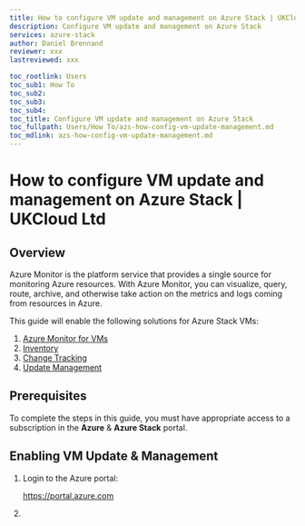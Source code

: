```yaml
---
title: How to configure VM update and management on Azure Stack | UKCloud Ltd
description: Configure VM update and management on Azure Stack
services: azure-stack
author: Daniel Brennand
reviewer: xxx
lastreviewed: xxx

toc_rootlink: Users
toc_sub1: How To
toc_sub2:
toc_sub3:
toc_sub4:
toc_title: Configure VM update and management on Azure Stack
toc_fullpath: Users/How To/azs-how-config-vm-update-management.md
toc_mdlink: azs-how-config-vm-update-management.md
---
```


# How to configure VM update and management on Azure Stack | UKCloud Ltd

## Overview

Azure Monitor is the platform service that provides a single source for monitoring Azure resources. With Azure Monitor, you can visualize, query, route, archive, and otherwise take action on the metrics and logs coming from resources in Azure.

This guide will enable the following solutions for Azure Stack VMs:

1. [Azure Monitor for VMs](https://docs.microsoft.com/en-us/azure/azure-monitor/insights/vminsights-overview)
2. [Inventory](https://docs.microsoft.com/en-us/azure/automation/automation-vm-inventory)
3. [Change Tracking](https://docs.microsoft.com/en-us/azure/automation/change-tracking)
4. [Update Management](https://docs.microsoft.com/en-us/azure/automation/automation-update-management)

## Prerequisites

To complete the steps in this guide, you must have appropriate access to a subscription in the **Azure** & **Azure Stack** portal.

## Enabling VM Update & Management

1. Login to the Azure portal:

    <https://portal.azure.com>

2. 